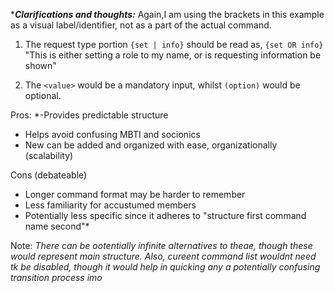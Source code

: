 ****Clarifications and thoughts:***
 Again,I am using the brackets in this example as a visual label/identifier, not as a part of the actual command.
1) The request type portion `{set | info}` should be read as, `{set OR info}` "This is either setting a role to my name, or is requesting information be shown"

2) The `<value>` would be a mandatory input, whilst `(option)` would be optional.

Pros: 
*-Provides predictable structure
- Helps avoid confusing MBTI and socionics
- New can be added and organized with ease, organizationally (scalability) 

Cons (debateable)
- Longer command format may be harder to remember 
- Less familiarity for accustumed members 
- Potentially less specific since it adheres to "structure first command name second"*

Note: *There can be ootentially infinite alternatives to theae, though these would represent main structure. Also, cureent command list wouldnt need tk be disabled, though it would help in quicking any a potentially confusing transition process imo*